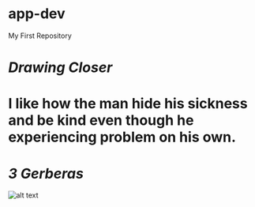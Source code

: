 # app-dev
My First Repository
#  *Drawing Closer*

#  I like how the man hide his sickness and be kind even though he experiencing problem on his own. 

#  *3 Gerberas*

![alt text](https://i.pinimg.com/736x/61/e0/64/61e064e9ea47731b0cdbd1f037b305be.jpg)
